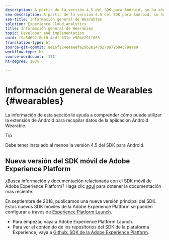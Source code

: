 ```yaml
---
description: A partir de la versión 4.5 del SDK para Android, se ha añadido una nueva extensión de Android que le permitirá recopilar datos de su aplicación Android Wearable.
seo-description: A partir de la versión 4.5 del SDK para Android, se ha añadido una nueva extensión de Android que le permitirá recopilar datos de su aplicación Android Wearable.
seo-title: Información general de Wearables
solution: Experience Cloud,Analytics
title: Información general de Wearables
topic: Developer and implementation
uuid: f9a5d692-0ef6-4cdf-831e-e50be291f083
translation-type: ht
source-git-commit: ae16f224eeaeefa29b2e1479270a72694c79aaa0
workflow-type: ht
source-wordcount: '171'
ht-degree: 100%

---
```



# Información general de Wearables {#wearables}

La información de esta sección le ayuda a comprender cómo puede utilizar la extensión de Android para recopilar datos de la aplicación Android Wearable.

>[!TIP]
>
>Debe tener instalado al menos la versión 4.5 del SDK para Android.

## Nueva versión del SDK móvil de Adobe Experience Platform

¿Busca información y documentación relacionada con el SDK móvil de Adobe Experience Platform? Haga clic [aquí](https://aep-sdks.gitbook.io/docs/) para obtener la documentación más reciente.

En septiembre de 2018, publicamos una nueva versión principal del SDK. Estos nuevos SDK móviles de la Adobe Experience Platform se pueden configurar a través de [Experience Platform Launch](https://www.adobe.com/es/experience-platform/launch.html).

* Para empezar, vaya a Adobe Experience Platform Launch.
* Para ver el contenido de los repositorios del SDK de la plataforma Experience, vaya a [Github: SDK de la Adobe Experience Platform](https://github.com/Adobe-Marketing-Cloud/acp-sdks).
